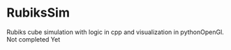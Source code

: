 # RubiksSim
Rubiks cube simulation with logic in cpp and visualization in pythonOpenGl. Not completed Yet


<!-- 
git commands
cd path/to/your/folder
git init
git add .
git commit -m "Initial commit of C++ Rubik's Cube simulator"
git remote add origin https://github.com/yourusername/your-repo-name.git
git push -u origin master 
-->